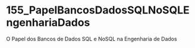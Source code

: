 # 155_PapelBancosDadosSQLNoSQLEngenhariaDados
O Papel dos Bancos de Dados SQL e NoSQL na Engenharia de Dados
